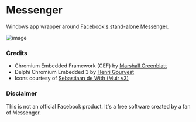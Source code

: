 # Messenger
Windows app wrapper around [Facebook's stand-alone Messenger](https://www.messenger.com).

![image](https://github.com/edmund5/fb-win-messenger/assets/299803/722ea212-bc38-4b23-be19-12386ed035ce)

### Credits

- Chromium Embedded Framework (CEF) by [Marshall Greenblatt](https://en.wikipedia.org/wiki/Chromium_Embedded_Framework)
- Delphi Chromium Embedded 3 by [Henri Gourvest](http://www.progdigy.com)
- Icons courtesy of [Sebastiaan de With (Muir v3)](http://pictogram.agency/muir/)

### Disclaimer
This is not an official Facebook product. It's a free software created by a fan of Messenger.

